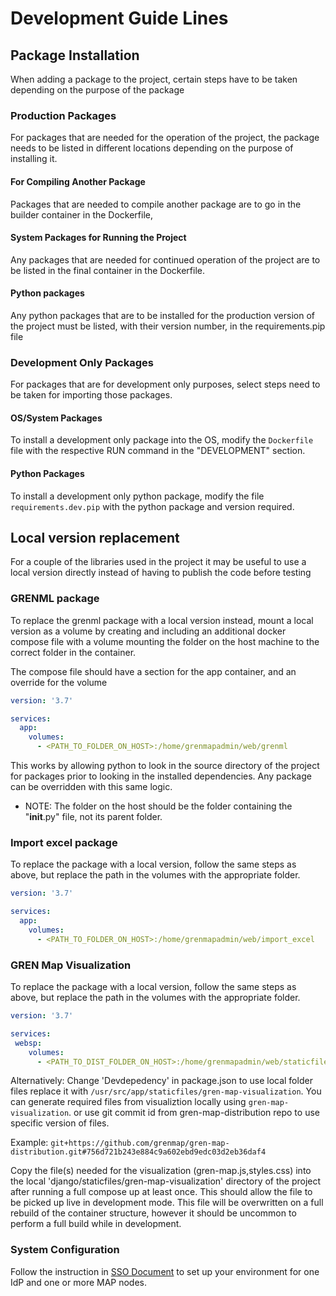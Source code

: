 # Development Guide Lines

## Package Installation

When adding a package to the project, certain steps have to be taken depending on the purpose of the package

### Production Packages

For packages that are needed for the operation of the project, the package needs to be listed in different locations depending on the purpose of installing it.

#### For Compiling Another Package

Packages that are needed to compile another package are to go in the builder container in the Dockerfile,

#### System Packages for Running the Project

Any packages that are needed for continued operation of the project are to be listed in the final container in the Dockerfile.

#### Python packages

Any python packages that are to be installed for the production version of the project must be listed, with their version number, in the requirements.pip file

### Development Only Packages

For packages that are for development only purposes, select steps need to be taken for importing those packages.

#### OS/System Packages

To install a development only package into the OS, modify the `Dockerfile` file with the respective RUN command in the "DEVELOPMENT" section.

#### Python Packages

To install a development only python package, modify the file `requirements.dev.pip` with the python package and version required.

## Local version replacement

For a couple of the libraries used in the project it may be useful to use a local version directly instead of having to publish the code before testing

### GRENML package

To replace the grenml package with a local version instead, mount a local version as a volume by creating and including an additional docker compose file with a volume mounting the folder on the host machine to the correct folder in the container.

The compose file should have a section for the app container, and an override for the volume
```yml
version: '3.7'

services:
  app:
    volumes:
      - <PATH_TO_FOLDER_ON_HOST>:/home/grenmapadmin/web/grenml
```

This works by allowing python to look in the source directory of the project for packages prior to looking in the installed dependencies. Any package can be overridden with this same logic.

- NOTE: The folder on the host should be the folder containing the "__init__.py" file, not its parent folder.

### Import excel package

To replace the package with a local version, follow the same steps as above, but replace the path in the volumes with the appropriate folder.

```yml
version: '3.7'

services:
  app:
    volumes:
      - <PATH_TO_FOLDER_ON_HOST>:/home/grenmapadmin/web/import_excel
```

### GREN Map Visualization

To replace the package with a local version, follow the same steps as above, but replace the path in the volumes with the appropriate folder.

```yml
version: '3.7'

services:
 websp:
    volumes:
      - <PATH_TO_DIST_FOLDER_ON_HOST>:/home/grenmapadmin/web/staticfiles/gren-map-visualization
```

Alternatively:
Change 'Devdepedency' in package.json to use local folder files replace it with `/usr/src/app/staticfiles/gren-map-visualization`. You can generate required files from visualiztion locally using `gren-map-visualization`. or use git commit id from gren-map-distribution repo to use specific version of files.

Example: `git+https://github.com/grenmap/gren-map-distribution.git#756d721b243e884c9a602ebd9edc03d2eb36daf4`

Copy the file(s) needed for the visualization (gren-map.js,styles.css) into the local 'django/staticfiles/gren-map-visualization' directory of the project after running a full compose up at least once. This should allow the file to be picked up live in development mode. This file will be overwritten on a full rebuild of the container structure, however it should be uncommon to perform a full build while in development.

### System Configuration

Follow the instruction in [SSO Document](SSO.md) to set up your environment for one IdP and one or more MAP nodes.
